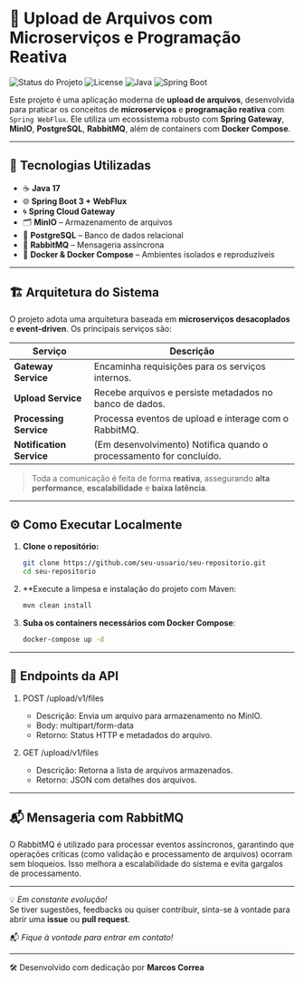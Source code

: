 # 🚀 Upload de Arquivos com Microserviços e Programação Reativa

![Status do Projeto](https://img.shields.io/badge/status-em%20desenvolvimento-yellow)
![License](https://img.shields.io/badge/license-MIT-green)
![Java](https://img.shields.io/badge/java-17-blue)
![Spring Boot](https://img.shields.io/badge/spring%20boot-3.0-brightgreen)

Este projeto é uma aplicação moderna de **upload de arquivos**, desenvolvida para praticar os conceitos de **microserviços** e **programação reativa** com `Spring WebFlux`. Ele utiliza um ecossistema robusto com **Spring Gateway**, **MinIO**, **PostgreSQL**, **RabbitMQ**, além de containers com **Docker Compose**.

---

## 🧰 Tecnologias Utilizadas

- ☕ **Java 17**  
- 🌐 **Spring Boot 3 + WebFlux**  
- 🌀 **Spring Cloud Gateway**  
- 🗂 **MinIO** – Armazenamento de arquivos  
- 🐘 **PostgreSQL** – Banco de dados relacional  
- 🐇 **RabbitMQ** – Mensageria assíncrona  
- 🐳 **Docker & Docker Compose** – Ambientes isolados e reproduzíveis  

---

## 🏗️ Arquitetura do Sistema

O projeto adota uma arquitetura baseada em **microserviços desacoplados** e **event-driven**. Os principais serviços são:

| Serviço               | Descrição |
|-----------------------|-----------|
| **Gateway Service**     | Encaminha requisições para os serviços internos. |
| **Upload Service**      | Recebe arquivos e persiste metadados no banco de dados. |
| **Processing Service**  | Processa eventos de upload e interage com o RabbitMQ. |
| **Notification Service**| (Em desenvolvimento) Notifica quando o processamento for concluído. |

> Toda a comunicação é feita de forma **reativa**, assegurando **alta performance**, **escalabilidade** e **baixa latência**.

---

## ⚙️ Como Executar Localmente

1. **Clone o repositório:**
   ```bash
   git clone https://github.com/seu-usuario/seu-repositorio.git
   cd seu-repositorio

2. **Execute a limpesa e instalação do projeto com Maven:
   ```bash
   mvn clean install
   
3. **Suba os containers necessários com Docker Compose**:
   ```bash
   docker-compose up -d

---

## 📡 Endpoints da API

1. POST /upload/v1/files
   - Descrição: Envia um arquivo para armazenamento no MinIO.
   - Body: multipart/form-data
   - Retorno: Status HTTP e metadados do arquivo.

3. GET /upload/v1/files
   - Descrição: Retorna a lista de arquivos armazenados.
   - Retorno: JSON com detalhes dos arquivos.

---

## 📬 Mensageria com RabbitMQ

O RabbitMQ é utilizado para processar eventos assíncronos, garantindo que operações críticas (como validação e processamento de arquivos) ocorram sem bloqueios. Isso melhora a escalabilidade do sistema e evita gargalos de processamento.

---

💡 *Em constante evolução!*  
Se tiver sugestões, feedbacks ou quiser contribuir, sinta-se à vontade para abrir uma **issue** ou **pull request**.

📬 *Fique à vontade para entrar em contato!*

---


🛠️ Desenvolvido com dedicação por **Marcos Correa**

